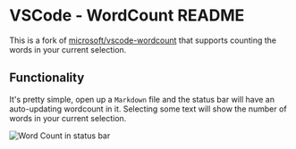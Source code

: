 # VSCode - WordCount README
 
This is a fork of [microsoft/vscode-wordcount](https://github.com/microsoft/vscode-wordcount) that supports counting the words in your current selection.

## Functionality

It's pretty simple, open up a `Markdown` file and the status bar will have an auto-updating wordcount in it. Selecting some text will show the number of words in your current selection.

![Word Count in status bar](images/wordcount.gif)
